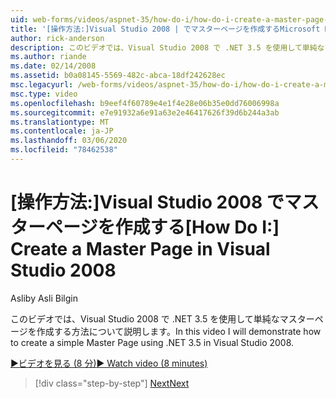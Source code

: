 ```yaml
---
uid: web-forms/videos/aspnet-35/how-do-i/how-do-i-create-a-master-page-in-visual-studio-2008
title: '[操作方法:]Visual Studio 2008 | でマスターページを作成するMicrosoft Docs'
author: rick-anderson
description: このビデオでは、Visual Studio 2008 で .NET 3.5 を使用して単純なマスターページを作成する方法について説明します。
ms.author: riande
ms.date: 02/14/2008
ms.assetid: b0a08145-5569-482c-abca-18df242628ec
msc.legacyurl: /web-forms/videos/aspnet-35/how-do-i/how-do-i-create-a-master-page-in-visual-studio-2008
msc.type: video
ms.openlocfilehash: b9eef4f60789e4e1f4e28e06b35e0dd76006998a
ms.sourcegitcommit: e7e91932a6e91a63e2e46417626f39d6b244a3ab
ms.translationtype: MT
ms.contentlocale: ja-JP
ms.lasthandoff: 03/06/2020
ms.locfileid: "78462538"
---
```

# <a name="how-do-i-create-a-master-page-in-visual-studio-2008"></a><span data-ttu-id="21ee1-103">[操作方法:]Visual Studio 2008 でマスターページを作成する</span><span class="sxs-lookup"><span data-stu-id="21ee1-103">[How Do I:] Create a Master Page in Visual Studio 2008</span></span>

<span data-ttu-id="21ee1-104">Asli</span><span class="sxs-lookup"><span data-stu-id="21ee1-104">by Asli Bilgin</span></span>

<span data-ttu-id="21ee1-105">このビデオでは、Visual Studio 2008 で .NET 3.5 を使用して単純なマスターページを作成する方法について説明します。</span><span class="sxs-lookup"><span data-stu-id="21ee1-105">In this video I will demonstrate how to create a simple Master Page using .NET 3.5 in Visual Studio 2008.</span></span>

[<span data-ttu-id="21ee1-106">&#9654;ビデオを見る (8 分)</span><span class="sxs-lookup"><span data-stu-id="21ee1-106">&#9654; Watch video (8 minutes)</span></span>](https://channel9.msdn.com/Blogs/ASP-NET-Site-Videos/how-do-i-create-a-master-page-in-visual-studio-2008)

> [!div class="step-by-step"]
> [<span data-ttu-id="21ee1-107">Next</span><span class="sxs-lookup"><span data-stu-id="21ee1-107">Next</span></span>](how-do-i-create-nested-master-page-in-visual-studio-2008.md)
